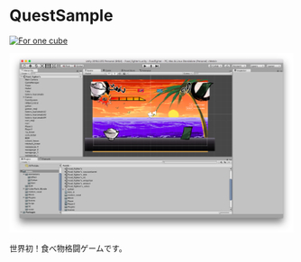 # QuestSample

[![For one cube](http://img.youtube.com/vi/T95HdA1tNGc/0.jpg)](http://www.youtube.com/watch?v=T95HdA1tNGc)


![gazou](./seisaku.png "サンプル")

世界初！食べ物格闘ゲームです。